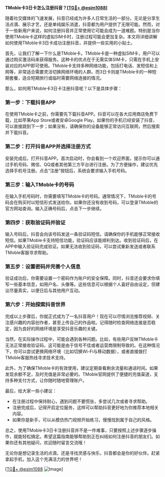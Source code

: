 **TMoble卡3日卡怎么注册抖音？[[TG💪+ @esim1088](https://t.me/s/esim1088)]**

随着社交媒体的飞速发展，抖音已经成为许多人日常生活的一部分。无论是分享生活点滴、展示才艺，还是单纯娱乐消遣，抖音都为用户提供了无限可能。然而，对于一些新用户来说，如何注册抖音并正常使用它可能会成为一道难题。特别是当你使用TMoble卡这样的虚拟SIM卡时，注册过程可能会更加复杂。本文将详细讲解如何使用TMoble卡3日卡成功注册抖音，并提供一些实用的小贴士。

首先，让我们了解一下什么是TMoble卡。TMoble卡是一种虚拟SIM卡，用户可以通过购买激活码来获得服务。这种卡的优点在于无需实体SIM卡，只需在手机上安装对应的APP即可使用。TMoble卡支持多种网络功能，包括打电话、发短信和上网等，非常适合需要灵活切换网络环境的人群。而3日卡则是TMoble卡的一种短期套餐，适合短期旅行或临时需要网络连接的情况。

那么，如何用TMoble卡3日卡注册抖音呢？以下是具体步骤：

### **第一步：下载抖音APP**
在使用TMoble卡之前，你需要先下载抖音APP。抖音可以在各大应用商店免费下载，比如苹果App Store或者安卓Google Play。如果你的手机已经安装了抖音，可以直接跳到下一步；如果没有，请确保你的设备能够正常访问互联网，然后搜索并下载抖音。

### **第二步：打开抖音APP并选择注册方式**
安装完成后，打开抖音APP。首次启动时，你会看到一个欢迎界面，提示你可以通过手机号码、微信、QQ或者其他第三方平台进行注册。为了方便操作，建议优先选择手机号注册。点击“注册”按钮后，系统会要求输入手机号码。

### **第三步：输入TMoble卡的号码**
在输入手机号码时，你需要填写TMoble卡的号码。通常情况下，TMoble卡的号码会在购买时以短信形式发送给你。如果你还没有收到号码，可以登录TMoble的官方网站查询。输入正确号码后，点击下一步继续。

### **第四步：获取验证码并验证**
输入号码后，抖音会向该号码发送一条验证码短信。请确保你的手机能够正常接收短信。如果TMoble卡支持短信功能，验证码应该能顺利到达。收到验证码后，在APP中输入验证码完成验证。如果无法收到验证码，可以尝试重新发送或者联系TMoble客服寻求帮助。

### **第五步：设置密码并完善个人信息**
验证成功后，你需要设置一个密码作为账户的安全保障。同时，抖音还会要求你填写一些基本信息，如用户名、头像等。这些信息可以根据个人喜好自由设定，但建议尽量真实，以便日后与其他用户互动。

### **第六步：开始探索抖音世界**
完成以上步骤后，你就正式成为了一名抖音用户！现在可以尽情浏览推荐视频、关注感兴趣的内容创作者，甚至上传自己的作品啦。记得随时检查网络连接是否稳定，因为良好的网络环境是享受抖音乐趣的关键。

当然，在实际操作过程中，可能会遇到各种问题。比如，有些用户反映TMoble卡无法正常接收验证码，这可能是由于信号不佳或者运营商限制导致的。在这种情况下，你可以尝试更换网络环境（比如切换Wi-Fi与移动数据），或者直接拨打TMoble客服热线寻求技术支持。

此外，为了确保TMoble卡的有效使用，建议定期查看剩余流量和通话时间。如果发现余额不足，及时充值是非常必要的。TMoble官网提供了便捷的充值渠道，支持多种支付方式，让你随时随地管理账户。

最后，给大家一些小建议：
- 在注册过程中保持耐心，遇到问题不要慌张，多尝试几次或者寻求帮助。
- 注册完成后，记得开启定位服务，这样可以帮助抖音更好地为你推荐本地相关内容。
- 如果你是新手，可以从模仿热门视频开始练习，慢慢找到属于自己的风格。

总之，使用TMoble卡3日卡注册抖音并不是一件难事，只要按照上述步骤逐步操作，就能轻松搞定。希望这篇指南能够帮助到正在纠结如何注册抖音的朋友们。如果你还有其他疑问，欢迎随时留言交流哦！

无论你是想记录生活的点滴，还是寻找灵感与快乐，抖音都会是你的好伙伴。赶紧拿起手机，加入这个充满活力的世界吧！

[[TG💪+ @esim1088](https://t.me/s/esim1088) ![Image](https://i.postimg.cc/4NQfJmqS/Snipaste-2025-05-13-00-14-12.png)]